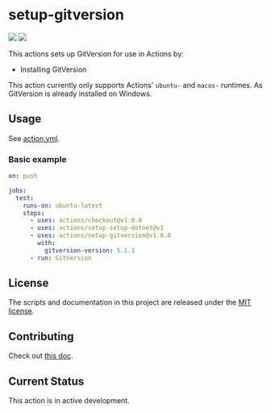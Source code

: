 # setup-gitversion

[![](https://github.com/StanleyGoldman/setup-gitversion/workflows/Test/badge.svg)](https://github.com/actions/setup-gitversion/actions)
[![](https://github.com/StanleyGoldman/setup-gitversion/workflows/Licensed/badge.svg)](https://github.com/actions/setup-gitversion/actions)

This actions sets up GitVersion for use in Actions by:

- Installing GitVersion

This action currently only supports Actions' `ubuntu-` and `macos-` runtimes. As GitVersion is already installed on Windows.

## Usage

See [action.yml](action.yml).

### Basic example

```yaml
on: push

jobs:
  test:
    runs-on: ubuntu-latest
    steps:
      - uses: actions/checkout@v1.0.0
      - uses: actions/setup-setup-dotnet@v1
      - uses: actions/setup-gitversion@v1.0.0
        with:
          gitversion-version: 5.1.1
      - run: GitVersion
```

## License

The scripts and documentation in this project are released under the [MIT license](LICENSE.md).

## Contributing

Check out [this doc](CONTRIBUTING.md).

## Current Status

This action is in active development.
